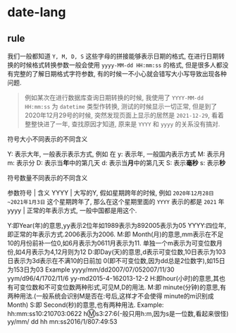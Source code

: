 # date-lang

## rule

我们一般都知道 `Y, M, D, S` 这些字母的拼接能够表示日期的格式, 在进行日期转换的时候格式转换参数一般会使用 `yyyy-MM-dd HH:mm:ss` 的格式, 但是很多人都没有完整的了解日期格式字符参数, 有的时候一不小心就会错写大小写导致出现各种问题.

   > 例如某次在进行数据库查询日期转换的时候, 我使用了 `YYYY-MM-dd HH:mm:ss` 为 `datetime` 类型作转换, 测试的时候显示一切正常, 但是到了2020年12月29号的时候, 突然发现页面上显示的居然是 `2021-12-29`, 看着整整快进了一年, 查找原因才知道, 原来是 `YYYY` 和 `yyyy` 的关系没有搞对.

符号大小不同表示的不同含义

Y: 表示大年, 一般表示表示方式, 例如 在
y: 表示年, 一般国内表示方式
M: 表示月
m: 表示分
D: 表示当**年**中的第几天
d: 表示当**月**中的第几天
S: 表示**毫秒**
s: 表示**秒**

符号数量不同表示的不同含义

参数符号 | 含义
YYYY | 大写的Y, 假如星期跨年的时候, 例如 `2020年12月28日~2021年1月3日` 这个星期跨年了, 那么在这个星期里面的 `YYYY` 表示的都是 `2021` 年
yyyy | 正常的年表示方式, 一般中国都是用这个.





Y:即Year(年)的意思,yy表示2位年如1989表示为892005表示为05
YYYY:四位年,即正常的年表示方式.2006表示为2006.
M:即 Month(月)的意思,mm表示在不足10的月份前补一位0,如6月表示为0611月表示为11.
单独一个m表示为可变位数月份,如4月表示为4,12月则为12
D:即Day(天)的意思,d表示可变位数,10日表示为103日表示为3d表示在不满10的日前加
0(即不可变位数,因为dd总是2位数字),如15日为153日为03
Example
yyyy/mm/dd2007/07/052007/11/30
yym/d96/4/1702/11/6
yy-md2015-4-162013-12-2
H:即hour(小时)的意思,其也有可变位数和不可变位数两种形式,可见M,D的用法.
M:即 minute(分钟)的意思,有两种用法.(一般系统会识别M是否在:号后,这样才不会使得
minute的m识别成 Month)
S:即 Second(秒)的意思,也有两种用法.
Example:
hh:mm:ss10:210703:0622
h:m:s3:27:6(-般只用h:m,因为s是一位数,看起来很怪)
yy/mm/ dd hh mn:ss2016/1/807:49:53


